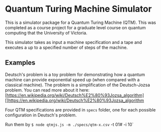 # Quantum Turing Machine Simulator

This is a simulator package for a Quantum Turing Machine (QTM). This was completed as a course project for a graduate level course on quantum computing that the University of Victoria.

This simulator takes as input a machine specification and a tape and executes a up to a specified number of steps of the machine.

## Examples

Deutsch's problem is a toy problem for demonstrating how a quantum machine can provide exponential speed up (when compared with a classical machine). The problem is a simplification of the Deutsch-Jozsa problem. You can read more about it here: [https://en.wikipedia.org/wiki/Deutsch%E2%80%93Jozsa_algorithm][]https://en.wikipedia.org/wiki/Deutsch%E2%80%93Jozsa_algorithm

Four QTM specifications are provided in `specs` folder, one for each possible configuration in Deutsch's problem.

Run them by `$ node qtmjs.js -m ./specs/qtm-x.csv` -t 01# -i 10`
